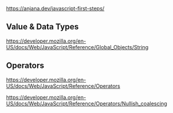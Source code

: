 


https://anjana.dev/javascript-first-steps/











## Value & Data Types

https://developer.mozilla.org/en-US/docs/Web/JavaScript/Reference/Global_Objects/String

## Operators

https://developer.mozilla.org/en-US/docs/Web/JavaScript/Reference/Operators

https://developer.mozilla.org/en-US/docs/Web/JavaScript/Reference/Operators/Nullish_coalescing

